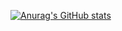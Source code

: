 [![Anurag's GitHub stats](https://github-readme-stats.vercel.app/api?username=MatheusBorgez)](https://github.com/anuraghazra/github-readme-stats)
